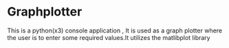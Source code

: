 # Graphplotter
This is a python(x3) console application , It is  used as a graph plotter where the user is to enter some required values.It utilizes the matlibplot library
